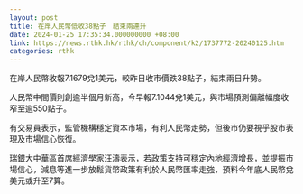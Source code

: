 ```yaml
---
layout: post
title: 在岸人民幣低收38點子　結束兩連升
date: 2024-01-25 17:35:34.000000000 +08:00
link: https://news.rthk.hk/rthk/ch/component/k2/1737772-20240125.htm
categories: rthk
---
```


在岸人民幣收報7.1679兌1美元，較昨日收市價跌38點子，結束兩日升勢。

人民幣中間價則創逾半個月新高，今早報7.1044兌1美元，與市場預測偏離幅度收窄至逾550點子。

有交易員表示，監管機構穩定資本市場，有利人民幣走勢，但後市仍要視乎股市表現及市場信心恢復。

瑞銀大中華區首席經濟學家汪濤表示，若政策支持可穩定內地經濟增長，並提振市場信心，減息等進一步放鬆貨幣政策有利於人民幣匯率走強，預料今年底人民幣兌美元或升至7算。
